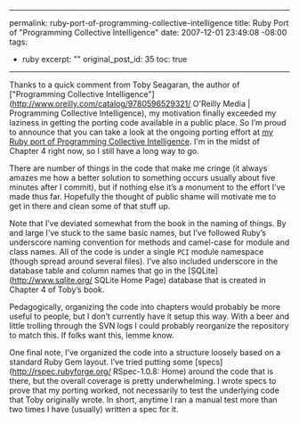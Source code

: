 ----- 
permalink: ruby-port-of-programming-collective-intelligence
title: Ruby Port of "Programming Collective Intelligence"
date: 2007-12-01 23:49:08 -08:00
tags:
- ruby
excerpt: ""
original_post_id: 35
toc: true
-----
Thanks to a quick comment from Toby Seagaran, the author of ["Programming Collective Intelligence"](http://www.oreilly.com/catalog/9780596529321/ O'Reilly Media | Programming Collective Intelligence), my motivation finally exceeded my laziness in getting the porting code available in a public place. So I&#8217;m proud to announce that you can take a look at the ongoing porting effort at [my Ruby port of Programming Collective Intelligence](http://github.com/alexvollmer/pci4r). I'm in the midst of Chapter 4 right now, so I still have a long way to go.


There are number of things in the code that make me cringe (it always amazes me how a better solution to something occurs usually about five minutes after I commit), but if nothing else it&#8217;s a monument to the effort I&#8217;ve made thus far. Hopefully the thought of public shame will motivate me to get in there and clean some of that stuff up.


Note that I&#8217;ve deviated somewhat from the book in the naming of things. By and large I&#8217;ve stuck to the same basic names, but I&#8217;ve followed Ruby&#8217;s underscore naming convention for methods and camel-case for module and class names. All of the code is under a single `PCI` module namespace (though spread around several files). I&#8217;ve also included underscore in the database table and column names that go in the [SQLite](http://www.sqlite.org/ SQLite Home Page) database that is created in Chapter 4 of Toby&#8217;s book.


Pedagogically, organizing the code into chapters would probably be more useful to people, but I don&#8217;t currently have it setup this way. With a beer and little trolling through the SVN logs I could probably reorganize the repository to match this. If folks want this, lemme know.


One final note, I&#8217;ve organized the code into a structure loosely based on a standard Ruby Gem layout. I&#8217;ve tried putting some [specs](http://rspec.rubyforge.org/ RSpec-1.0.8: Home) around the code that is there, but the overall coverage is pretty underwhelming. I wrote specs to prove that my porting worked, not necessarily to test the underlying code that Toby originally wrote. In short, anytime I ran a manual test more than two times I have (usually) written a spec for it.
